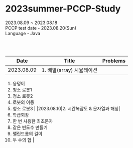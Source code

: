 # 2023summer-PCCP-Study  

2023.08.09 ~ 2023.08.18  
PCCP test date - 2023.08.20(Sun)  
Language - Java   

<br/>
<br/>

|Date|Title|Problems|
|---|---|---|
|2023.08.09|1. 배열(array) 시뮬레이션|
1. 웅덩이 <br>
2. 청소 로봇1 <br>
3. 청소 로봇2 <br>
4. 로봇의 이동 <br>
5. 청소 로봇3 |
|2023.08.10|2. 시간복잡도 & 문자열과 해싱|
1. 학급회장 <br>
2. 한 번 사용한 최초문자 <br>
3. 같은 빈도수 만들기 <br>
4. 팰린드롬의 길이 <br>
5. 두 수의 합 |
